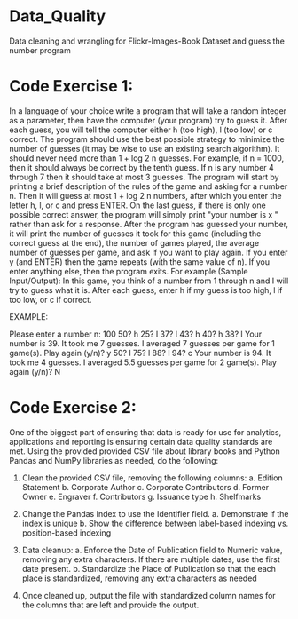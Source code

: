 # Data_Quality
Data cleaning and wrangling for Flickr-Images-Book Dataset and guess the number program



# Code Exercise 1:
In a language of your choice write a program that will take a random integer as a parameter, then have
the computer (your program) try to guess it.
After each guess, you will tell the computer either h (too high), l (too low) or c correct.
The program should use the best possible strategy to minimize the number of guesses (it may be wise to
use an existing search algorithm).
It should never need more than 1 + log 2 n guesses. For example, if n = 1000, then it should always be
correct by the tenth guess. If n is any number 4 through 7 then it should take at most 3 guesses.
The program will start by printing a brief description of the rules of the game and asking for a number n.
Then it will guess at most 1 + log 2 n numbers, after which you enter the letter h, l, or c and press ENTER.
On the last guess, if there is only one possible correct answer, the program will simply print "your
number is x " rather than ask for a response.
After the program has guessed your number, it will print the number of guesses it took for this game
(including the correct guess at the end), the number of games played, the average number of guesses
per game, and ask if you want to play again. If you enter y (and ENTER) then the game repeats (with the
same value of n). If you enter anything else, then the program exits.
For example (Sample Input/Output):
In this game, you think of a number from 1 through n and I will try to guess what it is. After each guess,
enter h if my guess is too high, l if too low, or c if correct.

EXAMPLE: 

Please enter a number n: 100
50? h
25? l
37? l
43? h
40? h
38? l
Your number is 39.
It took me 7 guesses.
I averaged 7 guesses per game for 1 game(s).
Play again (y/n)? y
50? l
75? l
88? l
94? c
Your number is 94.
It took me 4 guesses.
I averaged 5.5 guesses per game for 2 game(s).
Play again (y/n)? N





# Code Exercise 2:
One of the biggest part of ensuring that data is ready for use for analytics, applications and reporting
is ensuring certain data quality standards are met.
Using the provided provided CSV file about library books and Python Pandas and NumPy libraries
as needed, do the following:

1. Clean the provided CSV file, removing the following columns:
a. Edition Statement
b. Corporate Author
c. Corporate Contributors
d. Former Owner
e. Engraver
f. Contributors
g. Issuance type
h. Shelfmarks

2. Change the Pandas Index to use the Identifier field.
a. Demonstrate if the index is unique
b. Show the difference between label-based indexing vs. position-based indexing

3. Data cleanup:
a. Enforce the Date of Publication field to Numeric value, removing any extra
characters. If there are multiple dates, use the first date present.
b. Standardize the Place of Publication so that the each place is standardized,
removing any extra characters as needed

4. Once cleaned up, output the file with standardized column names for the columns that are
left and provide the output.
